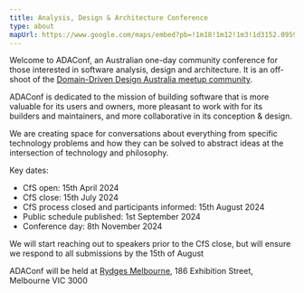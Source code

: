 ```yaml
---
title: Analysis, Design & Architecture Conference
type: about
mapUrl: https://www.google.com/maps/embed?pb=!1m18!1m12!1m3!1d3152.095925021014!2d144.96807407642322!3d-37.81122207197626!2m3!1f0!2f0!3f0!3m2!1i1024!2i768!4f13.1!3m3!1m2!1s0x6ad642c8c3f81d1b%3A0x9bd12beb0e63f43f!2sRydges%20Melbourne!5e0!3m2!1sen!2sau!4v1722901767612!5m2!1sen!2sau
---
```


Welcome to ADAConf, an Australian one-day community conference for those interested in software analysis, design and architecture.  It is an off-shoot of the <a href="https://www.meetup.com/en-AU/domain-driven-design-australia/" target="_blank">Domain-Driven Design Australia meetup community</a>.

ADAConf is dedicated to the mission of building software that is more valuable for its users and owners, more pleasant to work with for its builders and maintainers, and more collaborative in its conception & design.

We are creating space for conversations about everything from specific technology problems and how they can be solved to abstract ideas at the intersection of technology and philosophy.

Key dates:

* CfS open: 15th April 2024
* CfS close: 15th July 2024
* CfS process closed and participants informed: 15th August 2024
* Public schedule published: 1st September 2024
* Conference day: 8th November 2024

We will start reaching out to speakers prior to the CfS close, but will ensure we respond to all submissions by the 15th of August

ADAConf will be held at [Rydges Melbourne](https://www.rydges.com/accommodation/melbourne-vic/melbourne-cbd/), 186 Exhibition Street, Melbourne VIC 3000